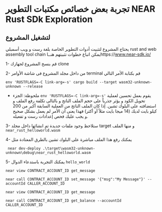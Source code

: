 # تجربة بعض خصائص مكتبات التطوير NEAR Rust SDk Exploration

## لتشغيل المشروع

يحتاج المشروع لتثبيت أدوات التطوير الخاصة بلغة رست و ويب أسمبلي rust and web assembly tool chain
يمكن اتباع خطوات تثبيتهم هنــاhttps://www.near-sdk.io/

1- قم بنسخ المشروع لجهازك clone

2- من داخل مجلد المشروع فى شاشة الأوامر terminal قم بكتابة الأمر التالي

```
env 'RUSTFLAGS=-C link-arg=-s' cargo build --target wasm32-unknown-unknown --release
```

- ملحوظة: الجزء `env 'RUSTFLAGS=-C link-arg=-s'` يقوم بعمل تحسين لعملية تحويل الكود و يؤثر جذرياً على حجم الملف الناتج و بالتالى تكلفة رفع الملف و استضافته على البلوك تشين. إذا كان الملف الناتج من العملية السابقة أكبر من 200 كيلو بايت لديك (14 ميجا بايت مثلاً أو أكثر) فهذا يعنى أن الأمر لم يعمل بشكل صحيح و يجب عليك فحص إعدادات رست و تفعيله.

3- ستلاحظ وجود ملفات جديدة تم انشائها داخل مجلد target و منها الملف `near_rust_helloworld.wasm`

4- يمكنك رفع هذا الملف مباشرة على البلوك تشين بالطرق المعتادة مثل

```
 near dev-deploy .\target\wasm32-unknown-unknown\debug\near_rust_helloworld.wasm
```

5- يمكنك التجربة باستدعاء الدوال `hello_world`

```
near view CONTRACT_ACCOUNT_ID get_message
```

```
near call CONTRACT_ACCOUNT_ID set_message '{"msg":"My Message"}' --accountId CALLER_ACCOUNT_ID
```

```
near view CONTRACT_ACCOUNT_ID get_message
```

```
near call CONTRACT_ACCOUNT_ID get_balance --accountId CALLER_ACCOUNT_ID
```
